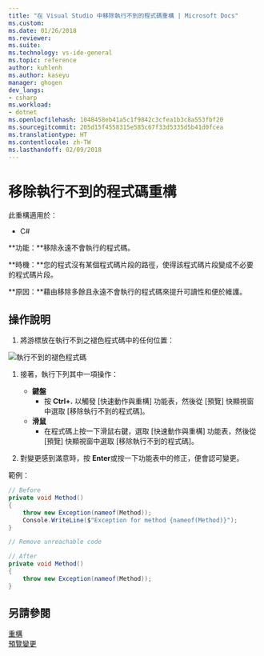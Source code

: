 ```yaml
---
title: "在 Visual Studio 中移除執行不到的程式碼重構 | Microsoft Docs"
ms.custom: 
ms.date: 01/26/2018
ms.reviewer: 
ms.suite: 
ms.technology: vs-ide-general
ms.topic: reference
author: kuhlenh
ms.author: kaseyu
manager: ghogen
dev_langs:
- csharp
ms.workload:
- dotnet
ms.openlocfilehash: 1048458eb41a5c1f9842c3cfea1b3c8a553fbf20
ms.sourcegitcommit: 205d15f4558315e585c67f33d5335d5b41d0fcea
ms.translationtype: HT
ms.contentlocale: zh-TW
ms.lasthandoff: 02/09/2018
---
```

# <a name="remove-unreachable-code-refactoring"></a>移除執行不到的程式碼重構

此重構適用於：

- C#

**功能：**移除永遠不會執行的程式碼。

**時機：**您的程式沒有某個程式碼片段的路徑，使得該程式碼片段變成不必要的程式碼片段。

**原因：**藉由移除多餘且永遠不會執行的程式碼來提升可讀性和便於維護。

## <a name="how-to"></a>操作說明

1. 將游標放在執行不到之褪色程式碼中的任何位置：

![執行不到的褪色程式碼](media/unreachablecode-faded-cs.png)

1. 接著，執行下列其中一項操作：

   - **鍵盤**
     - 按 **Ctrl+.** 以觸發 [快速動作與重構] 功能表，然後從 [預覽] 快顯視窗中選取 [移除執行不到的程式碼]。
   - **滑鼠**
     - 在程式碼上按一下滑鼠右鍵，選取 [快速動作與重構] 功能表，然後從 [預覽] 快顯視窗中選取 [移除執行不到的程式碼]。

1. 對變更感到滿意時，按 **Enter**或按一下功能表中的修正，便會認可變更。

範例：

```csharp
// Before
private void Method()
{
    throw new Exception(nameof(Method));
    Console.WriteLine($"Exception for method {nameof(Method)}");
}

// Remove unreachable code

// After
private void Method()
{
    throw new Exception(nameof(Method));
}
```

## <a name="see-also"></a>另請參閱

[重構](../refactoring-in-visual-studio.md)  
[預覽變更](../../ide/preview-changes.md)